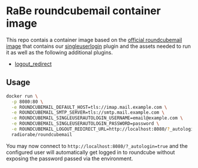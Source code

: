 # RaBe roundcubemail container image

This repo contais a container image based on the [official roundcubemail image](https://github.com/roundcube/roundcubemail-docker)
that contains our [singleuserlogin](https://github.com/radiorabe/roundcube-singleuserlogin) plugin and the assets needed to run it
as well as the following additional plugins.

* [logout_redirect](https://plugins.roundcube.net/packages/marneu/logout_redirect)

## Usage

```bash
docker run \
  -p 8080:80 \
  -e ROUNDCUBEMAIL_DEFAULT_HOST=tls://imap.mail.example.com \
  -e ROUNDCUBEMAIL_SMTP_SERVER=tls://smtp.mail.example.com \
  -e ROUNDCUBEMAIL_SINGLEUSERAUTOLOGIN_USERNAME=email@example.com \
  -e ROUNDCUBEMAIL_SINGLEUSERAUTOLOGIN_PASSWORD=password \
  -e ROUNDCUBEMAIL_LOGOUT_REDIRECT_URL=http://localhost:8080/?_autologin=true \
  radiorabe/roundcubemail
```

You may now connect to `http://localhost:8080/?_autologin=true` and the configured user
will automatically get logged in to roundcube without exposing the password passed via
the environment.
